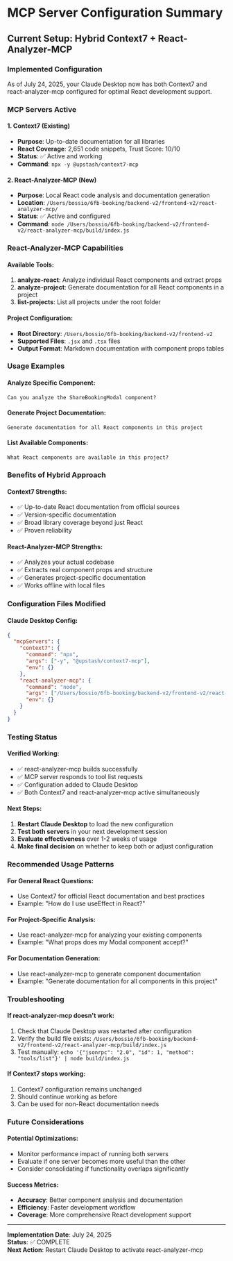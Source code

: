# MCP Server Configuration Summary

## Current Setup: Hybrid Context7 + React-Analyzer-MCP

### Implemented Configuration
As of July 24, 2025, your Claude Desktop now has both Context7 and react-analyzer-mcp configured for optimal React development support.

### MCP Servers Active

#### 1. Context7 (Existing)
- **Purpose**: Up-to-date documentation for all libraries
- **React Coverage**: 2,651 code snippets, Trust Score: 10/10
- **Status**: ✅ Active and working
- **Command**: `npx -y @upstash/context7-mcp`

#### 2. React-Analyzer-MCP (New)
- **Purpose**: Local React code analysis and documentation generation
- **Location**: `/Users/bossio/6fb-booking/backend-v2/frontend-v2/react-analyzer-mcp/`
- **Status**: ✅ Active and configured
- **Command**: `node /Users/bossio/6fb-booking/backend-v2/frontend-v2/react-analyzer-mcp/build/index.js`

### React-Analyzer-MCP Capabilities

#### Available Tools:
1. **analyze-react**: Analyze individual React components and extract props
2. **analyze-project**: Generate documentation for all React components in a project
3. **list-projects**: List all projects under the root folder

#### Project Configuration:
- **Root Directory**: `/Users/bossio/6fb-booking/backend-v2/frontend-v2`
- **Supported Files**: `.jsx` and `.tsx` files
- **Output Format**: Markdown documentation with component props tables

### Usage Examples

#### Analyze Specific Component:
```
Can you analyze the ShareBookingModal component?
```

#### Generate Project Documentation:
```
Generate documentation for all React components in this project
```

#### List Available Components:
```
What React components are available in this project?
```

### Benefits of Hybrid Approach

#### Context7 Strengths:
- ✅ Up-to-date React documentation from official sources
- ✅ Version-specific documentation
- ✅ Broad library coverage beyond just React
- ✅ Proven reliability

#### React-Analyzer-MCP Strengths:
- ✅ Analyzes your actual codebase
- ✅ Extracts real component props and structure
- ✅ Generates project-specific documentation
- ✅ Works offline with local files

### Configuration Files Modified

#### Claude Desktop Config:
```json
{
  "mcpServers": {
    "context7": {
      "command": "npx",
      "args": ["-y", "@upstash/context7-mcp"],
      "env": {}
    },
    "react-analyzer-mcp": {
      "command": "node",
      "args": ["/Users/bossio/6fb-booking/backend-v2/frontend-v2/react-analyzer-mcp/build/index.js"],
      "env": {}
    }
  }
}
```

### Testing Status

#### Verified Working:
- ✅ react-analyzer-mcp builds successfully
- ✅ MCP server responds to tool list requests
- ✅ Configuration added to Claude Desktop
- ✅ Both Context7 and react-analyzer-mcp active simultaneously

#### Next Steps:
1. **Restart Claude Desktop** to load the new configuration
2. **Test both servers** in your next development session
3. **Evaluate effectiveness** over 1-2 weeks of usage
4. **Make final decision** on whether to keep both or adjust configuration

### Recommended Usage Patterns

#### For General React Questions:
- Use Context7 for official React documentation and best practices
- Example: "How do I use useEffect in React?"

#### For Project-Specific Analysis:
- Use react-analyzer-mcp for analyzing your existing components
- Example: "What props does my Modal component accept?"

#### For Documentation Generation:
- Use react-analyzer-mcp to generate component documentation
- Example: "Generate documentation for all components in this project"

### Troubleshooting

#### If react-analyzer-mcp doesn't work:
1. Check that Claude Desktop was restarted after configuration
2. Verify the build file exists: `/Users/bossio/6fb-booking/backend-v2/frontend-v2/react-analyzer-mcp/build/index.js`
3. Test manually: `echo '{"jsonrpc": "2.0", "id": 1, "method": "tools/list"}' | node build/index.js`

#### If Context7 stops working:
1. Context7 configuration remains unchanged
2. Should continue working as before
3. Can be used for non-React documentation needs

### Future Considerations

#### Potential Optimizations:
- Monitor performance impact of running both servers
- Evaluate if one server becomes more useful than the other
- Consider consolidating if functionality overlaps significantly

#### Success Metrics:
- **Accuracy**: Better component analysis and documentation
- **Efficiency**: Faster development workflow
- **Coverage**: More comprehensive React development support

---

**Implementation Date**: July 24, 2025  
**Status**: ✅ COMPLETE  
**Next Action**: Restart Claude Desktop to activate react-analyzer-mcp